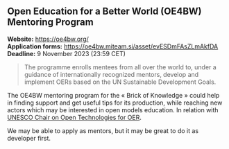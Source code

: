 ## Open Education for a Better World (OE4BW) Mentoring Program

**Website:** https://oe4bw.org/  
**Application forms:** https://oe4bw.miteam.si/asset/evESDmFAsZLmAkfDA  
**Deadline:** 9 November 2023 (23:59 CET)

> The programme enrolls mentees from all over the world to, under a guidance of internationally recognized mentors,
> develop and implement OERs based on the UN Sustainable Development Goals.

The OE4BW mentoring program for the « Brick of Knowledge » could help in finding support and get useful tips for its
production, while reaching new actors which may be interested in open models education. In relation with [UNESCO Chair on
Open Technologies for OER](https://ouslovenia.net/project/unesco-chair-slovenia/).

We may be able to apply as mentors, but it may be great to do it as developer first.
